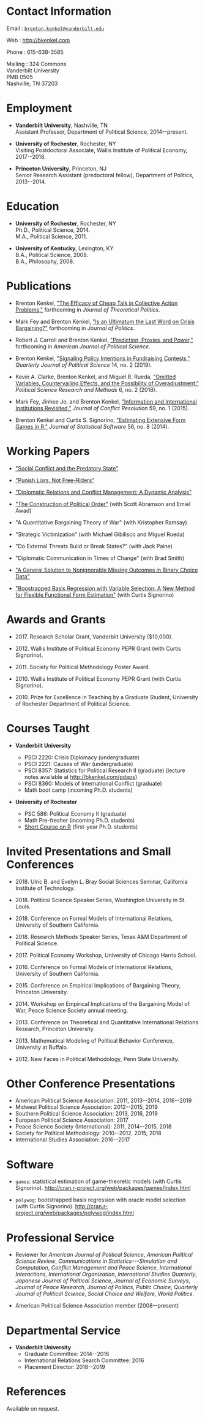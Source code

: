 # Contact Information

Email
:   [`brenton.kenkel@vanderbilt.edu`](mailto:brenton.kenkel@vanderbilt.edu)

Web
:   <http://bkenkel.com>

Phone
:   615-638-3585

Mailing
:   324 Commons  
    Vanderbilt University  
    PMB 0505  
    Nashville, TN 37203 


# Employment

* **Vanderbilt University**, Nashville, TN  
  Assistant Professor, Department of Political Science, 2014--present.

* **University of Rochester**, Rochester, NY  
  Visiting Postdoctoral Associate, Wallis Institute of Political Economy, 2017--2018.

* **Princeton University**, Princeton, NJ  
  Senior Research Assistant (predoctoral fellow), Department of Politics, 2013--2014.


# Education

* **University of Rochester**, Rochester, NY  
  Ph.D., Political Science, 2014.  
  M.A., Political Science, 2011.

* **University of Kentucky**, Lexington, KY  
  B.A., Political Science, 2008.  
  B.A., Philosophy, 2008.


# Publications

* Brenton Kenkel, ["The Efficacy of Cheap Talk in Collective Action Problems,"](http://bkenkel.com/data/ca1.pdf) forthcoming in *Journal of Theoretical Politics*.

* Mark Fey and Brenton Kenkel, ["Is an Ultimatum the Last Word on Crisis Bargaining?"](http://bkenkel.com/data/ultimata.pdf) forthcoming in *Journal of Politics*.

* Robert J. Carroll and Brenton Kenkel, ["Prediction, Proxies, and Power,"](http://bkenkel.com/data/doe.pdf) forthcoming in *American Journal of Political Science*.

* Brenton Kenkel, ["Signaling Policy Intentions in Fundraising Contests,"](http://bkenkel.com/data/valence.pdf) *Quarterly Journal of Political Science* 14, no. 2 (2019).

* Kevin A. Clarke, Brenton Kenkel, and Miguel R. Rueda, ["Omitted Variables, Countervailing Effects, and the Possibility of Overadjustment,"](https://doi.org/10.1017/psrm.2016.46) *Political Science Research and Methods* 6, no. 2 (2018).

* Mark Fey, Jinhee Jo, and Brenton Kenkel, ["Information and International Institutions Revisited,"](http://dx.doi.org/10.1177/0022002713503285) *Journal of Conflict Resolution* 59, no. 1 (2015).

* Brenton Kenkel and Curtis S. Signorino, ["Estimating Extensive Form Games in R,"](http://www.jstatsoft.org/v56/i08) *Journal of Statistical Software* 56, no. 8 (2014).


# Working Papers

* ["Social Conflict and the Predatory State"](http://bkenkel.com/data/divconq.pdf)

* ["Punish Liars, Not Free-Riders"](http://bkenkel.com/data/punish-liars.pdf)

* ["Diplomatic Relations and Conflict Management: A Dynamic Analysis"](http://bkenkel.com/data/dyndip.pdf)

* ["The Construction of Political Order"](http://bkenkel.com/data/state-mechanism.pdf) (with Scott Abramson and Emiel Awad)

* "A Quantitative Bargaining Theory of War" (with Kristopher Ramsay)

* "Strategic Victimization" (with Michael Gibilisco and Miguel Rueda)

* "Do External Threats Build or Break States?" (with Jack Paine)

* "Diplomatic Communication in Times of Change" (with Brad Smith)

* ["A General Solution to Nonignorable Missing Outcomes in Binary Choice Data"](http://bkenkel.com/data/idlogit.pdf)

* ["Boostrapped Basis Regression with Variable Selection: A New Method for Flexible Functional Form Estimation"](http://bkenkel.com/data/basics.pdf) (with Curtis Signorino)


# Awards and Grants

* 2017\.  Research Scholar Grant, Vanderbilt University (\$10,000).

* 2012\.  Wallis Institute of Political Economy PEPR Grant (with Curtis Signorino).

* 2011\.  Society for Political Methodology Poster Award.

* 2010\.  Wallis Institute of Political Economy PEPR Grant (with Curtis Signorino).

* 2010\.  Prize for Excellence in Teaching by a Graduate Student, University of Rochester Department of Political Science.


# Courses Taught

* **Vanderbilt University**
    * PSCI 2220: Crisis Diplomacy (undergraduate)
    * PSCI 2221: Causes of War (undergraduate)
    * PSCI 8357: Statistics for Political Research II (graduate) (lecture notes available at <http://bkenkel.com/pdaps>)
    * PSCI 8360: Models of International Conflict (graduate)
    * Math boot camp (incoming Ph.D. students)

* **University of Rochester**
    * PSC 586: Political Economy II (graduate)
    * Math Pre-fresher (incoming Ph.D. students)
    * [Short Course on R](https://github.com/brentonk/rcourse) (first-year Ph.D. students)


# Invited Presentations and Small Conferences

* 2018\.  Ulric B. and Evelyn L. Bray Social Sciences Seminar, California Institute of Technology.

* 2018\.  Political Science Speaker Series, Washington University in St. Louis.

* 2018\.  Conference on Formal Models of International Relations, University of Southern California.

* 2018\.  Research Methods Speaker Series, Texas A&M Department of Political Science.

* 2017\.  Political Economy Workshop, University of Chicago Harris School.

* 2016\.  Conference on Formal Models of International Relations, University of Southern California.

* 2015\.  Conference on Empirical Implications of Bargaining Theory, Princeton University.

* 2014\.  Workshop on Empirical Implications of the Bargaining Model of War, Peace Science Society annual meeting.

* 2013\. Conference on Theoretical and Quantitative International Relations Research, Princeton University.

* 2013\. Mathematical Modeling of Political Behavior Conference, University at Buffalo.

* 2012\. New Faces in Political Methodology, Penn State University.


# Other Conference Presentations

* American Political Science Association: 2011, 2013--2014, 2016--2019
* Midwest Political Science Association: 2012--2015, 2019
* Southern Political Science Association: 2013, 2016, 2019
* European Political Science Association: 2017
* Peace Science Society (International): 2011, 2014--2015, 2018
* Society for Political Methodology: 2010--2012, 2015, 2018
* International Studies Association: 2016--2017


# Software

* `games`: statistical estimation of game-theoretic models (with Curtis Signorino).  <http://cran.r-project.org/web/packages/games/index.html>

* `polywog`: bootstrapped basis regression with oracle model selection (with Curtis Signorino).  <http://cran.r-project.org/web/packages/polywog/index.html>


# Professional Service

* Reviewer for *American Journal of Political Science*, *American Political Science Review*, *Communications in Statistics---Simulation and Computation*, *Conflict Management and Peace Science*, *International Interactions*, *International Organization*, *International Studies Quarterly*, *Japanese Journal of Political Science*, *Journal of Economic Surveys*, *Journal of Peace Research*, *Journal of Politics*, *Public Choice*, *Quarterly Journal of Political Science*, *Social Choice and Welfare*, *World Politics*.

* American Political Science Association member (2008--present)


# Departmental Service

* **Vanderbilt University**
    * Graduate Committee: 2014--2016
    * International Relations Search Committee: 2016
    * Placement Director: 2018--2019


# References

Available on request.
